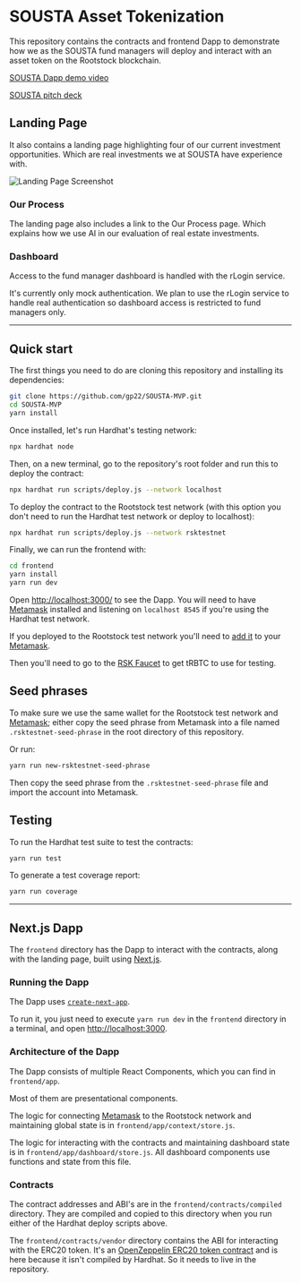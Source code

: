 # SOUSTA Asset Tokenization

This repository contains the contracts and frontend Dapp to demonstrate how we
as the SOUSTA fund managers will deploy and interact with an asset token on the
Rootstock blockchain.

[SOUSTA Dapp demo video]()

[SOUSTA pitch deck]()

## Landing Page

It also contains a landing page highlighting four of our current investment
opportunities. Which are real investments we at SOUSTA have experience with.

![Landing Page Screenshot]()

### Our Process

The landing page also includes a link to the Our Process page. Which explains
how we use AI in our evaluation of real estate investments.

### Dashboard

Access to the fund manager dashboard is handled with the rLogin service.

It's currently only mock authentication. We plan to use the rLogin service to
handle real authentication so dashboard access is restricted to fund managers
only.

---

## Quick start

The first things you need to do are cloning this repository and installing its
dependencies:

```sh
git clone https://github.com/gp22/SOUSTA-MVP.git
cd SOUSTA-MVP
yarn install
```

Once installed, let's run Hardhat's testing network:

```sh
npx hardhat node
```

Then, on a new terminal, go to the repository's root folder and run this to
deploy the contract:

```sh
npx hardhat run scripts/deploy.js --network localhost
```

To deploy the contract to the Rootstock test network (with this option you
don't need to run the Hardhat test network or deploy to localhost):

```sh
npx hardhat run scripts/deploy.js --network rsktestnet
```

Finally, we can run the frontend with:

```sh
cd frontend
yarn install
yarn run dev
```

Open [http://localhost:3000/](http://localhost:3000/) to see the Dapp. You will
need to have [Metamask](https://metamask.io) installed and listening on
`localhost 8545` if you're using the Hardhat test network.

If you deployed to the Rootstock test network you'll need to
[add it](https://dev.rootstock.io/wallet/use/metamask/) to your
[Metamask](https://metamask.io).

Then you'll need to go to the [RSK Faucet](https://faucet.rsk.co/) to get
tRBTC to use for testing.

## Seed phrases

To make sure we use the same wallet for the Rootstock test network and
[Metamask](https://metamask.io); either copy the seed phrase from Metamask
into a file named `.rsktestnet-seed-phrase` in the root directory of this
repository.

Or run:

```sh
yarn run new-rsktestnet-seed-phrase
```

Then copy the seed phrase from the `.rsktestnet-seed-phrase` file and import
the account into Metamask.

## Testing

To run the Hardhat test suite to test the contracts:

```sh
yarn run test
```

To generate a test coverage report:

```sh
yarn run coverage
```

---

## Next.js Dapp

The `frontend` directory has the Dapp to interact with the contracts, along
with the landing page, built using [Next.js](https://nextjs.org/).

### Running the Dapp

The Dapp uses [`create-next-app`](https://github.com/vercel/next.js/tree/canary/packages/create-next-app).

To run it, you just need to execute `yarn run dev` in the `frontend` directory
in a terminal, and open [http://localhost:3000](http://localhost:3000).

### Architecture of the Dapp

The Dapp consists of multiple React Components, which you can find in
`frontend/app`.

Most of them are presentational components.

The logic for connecting [Metamask](https://metamask.io) to the Rootstock
network and maintaining global state is in `frontend/app/context/store.js`.

The logic for interacting with the contracts and maintaining dashboard
state is in `frontend/app/dashboard/store.js`. All dashboard components
use functions and state from this file.

### Contracts

The contract addresses and ABI's are in the `frontend/contracts/compiled`
directory. They are compiled and copied to this directory when you run either
of the Hardhat deploy scripts above.

The `frontend/contracts/vendor` directory contains the ABI for interacting
with the ERC20 token. It's an [OpenZeppelin ERC20 token contract](https://docs.openzeppelin.com/contracts/4.x/erc20)
and is here because it isn't compiled by Hardhat. So it needs to live in the
repository.
